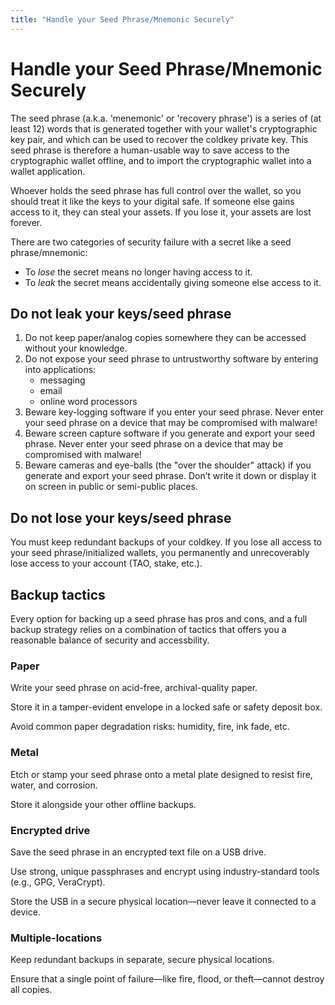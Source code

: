 ```yaml
---
title: "Handle your Seed Phrase/Mnemonic Securely"
---
```


# Handle your Seed Phrase/Mnemonic Securely

The seed phrase (a.k.a. 'menemonic' or 'recovery phrase') is a series of (at least 12) words that is generated together with your wallet's cryptographic key pair, and which can be used to recover the coldkey private key. This seed phrase is therefore a human-usable way to save access to the cryptographic wallet offline, and to import the cryptographic wallet into a wallet application.

Whoever holds the seed phrase has full control over the wallet, so you should treat it like the keys to your digital safe. If someone else gains access to it, they can steal your assets. If you lose it, your assets are lost forever.

There are two categories of security failure with a secret like a seed phrase/mnemonic:

- To *lose* the secret means no longer having access to it. 
- To *leak* the secret means accidentally giving someone else access to it.

## Do not leak your keys/seed phrase

1. Do not keep paper/analog copies somewhere they can be accessed without your knowledge.
1. Do not expose your seed phrase to untrustworthy software by entering into applications:
	- messaging
	- email
	- online word processors
1. Beware key-logging software if you enter your seed phrase. Never enter your seed phrase on a device that may be compromised with malware!
1. Beware screen capture software if you generate and export your seed phrase. Never enter your seed phrase on a device that may be compromised with malware!
1. Beware cameras and eye-balls (the "over the shoulder" attack) if you generate and export your seed phrase. Don’t write it down or display it on screen in public or semi-public places.

## Do not lose your keys/seed phrase

You must keep redundant backups of your coldkey. If you lose all access to your seed phrase/initialized wallets, you permanently and unrecoverably lose access to your account (TAO, stake, etc.). 

## Backup tactics

Every option for backing up a seed phrase has pros and cons, and a full backup strategy relies on a combination of tactics that offers you a reasonable balance of security and accessbility.

### Paper

Write your seed phrase on acid-free, archival-quality paper.

Store it in a tamper-evident envelope in a locked safe or safety deposit box.

Avoid common paper degradation risks: humidity, fire, ink fade, etc.

### Metal

Etch or stamp your seed phrase onto a metal plate designed to resist fire, water, and corrosion.

Store it alongside your other offline backups.

### Encrypted drive

Save the seed phrase in an encrypted text file on a USB drive.

Use strong, unique passphrases and encrypt using industry-standard tools (e.g., GPG, VeraCrypt).

Store the USB in a secure physical location—never leave it connected to a device.

### Multiple-locations

Keep redundant backups in separate, secure physical locations.

Ensure that a single point of failure—like fire, flood, or theft—cannot destroy all copies.